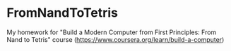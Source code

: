 # FromNandToTetris
My homework for "Build a Modern Computer from First Principles: From Nand to Tetris" course (https://www.coursera.org/learn/build-a-computer)
